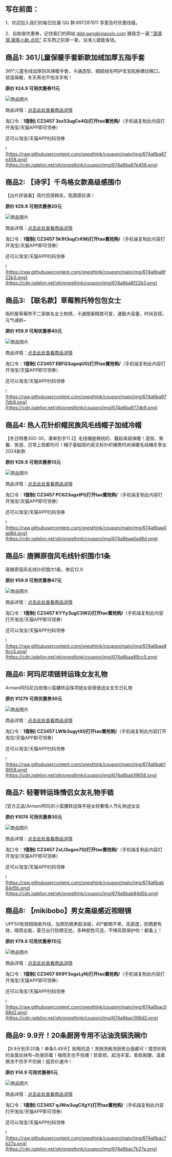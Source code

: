## 写在前面：

1、欢迎加入我们的每日捡漏 QQ 群:897287611 享更及时优惠线报。

2、自助查优惠券，记住我们的网站 [ddd.gangbixiaoxin.com](https://ddd.gangbixiaoxin.com) 跟我念一遍 ["滴滴滴.钢笔小新.点抗"](https://ddd.gangbixiaoxin.com) 买东西之前查一查，没准儿就能省钱。

## 商品1: 361儿童保暖手套新款加绒加厚五指手套

361°儿童毛线加厚防风保暖手套，卡通造型，细腻绒毛呵护宝宝肌肤螺纹碗口，锁温保暖，冬天再也不怕冻手啦！

**原价 ¥24.9 可用优惠券11元**

![商品图片](https://img.alicdn.com/i4/3952333893/O1CN0182K2Dk1ed2kfnaQPN_!!3952333893.jpg)

商品详情：[点击此处查看商品详情](https://s.click.taobao.com/t?e=m%3D2%26s%3DJWi%2FF%2FODUm1w4vFB6t2Z2ueEDrYVVa64yK8Cckff7TVRAdhuF14FMThNLyV%2BBw3iRitN3%2FurF3zWbLW7uhxyboGvCrJWHk1%2FTyVl44vrPmd3miNKHWpinpVm%2FOAUUFw71qrpxiwMoCNxc1AtbZGVS4Ld7ZD%2FtXprlgZ6Y%2FKFwO4LZMqoQW%2BfuKGzo1lVxIioqHzGf1XgWTF%2Bm0HxCwWJtSOyIFhlku02pY8SMB2ip1TTErJfLOGHM5Lc5Y4BXpGjh3wRJWegYrM4%2BfirBrx7mM7AMx9cWAx%2BEiM%2FlSG%2FbZRuS%2FRDuyutoXiwmdQOqnHDU1NVKZy3ECfGDF1NzTQoPw%3D%3D&amp;union_lens=lensId:TAPI@1732930461@21078dff_12a8_1937ab45dbc_6cc5@01)

淘口令：**1復制( CZ3457 3sx53ugCs4Q)打开tao寳抢购/**（手机端复制此内容打开淘宝/天猫APP即可领券）</p>

还可以淘宝/天猫APP扫码领券

![https://raw.githubusercontent.com/onesthink/coupon/main/img/674a6ba87e458.png](https://cdn.jsdelivr.net/gh/onesthink/coupon/img/674a6ba87e458.png)

## 商品2: 【诗孚】千鸟格女款高级感围巾

【出片好装备】简约百搭韩系，氛围感拉满！

**原价 ¥29.9 可用优惠券20元**

![商品图片](https://img.alicdn.com/i2/4059271120/O1CN01KWVMDq1K90V7dzCuo_!!4059271120.jpg)

商品详情：[点击此处查看商品详情](https://s.click.taobao.com/t?e=m%3D2%26s%3DHEtv%2FggLTyBw4vFB6t2Z2ueEDrYVVa64yK8Cckff7TVRAdhuF14FMThNLyV%2BBw3i8sviUM61dt3WbLW7uhxyboGvCrJWHk1%2FTyVl44vrPmd3miNKHWpinpVm%2FOAUUFw71qrpxiwMoCNxc1AtbZGVS43UCgz4J6eSd8QsyEPQRHsLZMqoQW%2BfuKGzo1lVxIiome8l0dCBNt%2BiQipHYDMCoMefoqwpe90dqbVYqYwUi3S%2B1eTRDJa2Vgm4cNZ2u8XwlbRMz6GTKAYZjQKfJ2UQf03O4wtQ3K90XXhKrcBJdMzWDHkgwtEM5FifQwS%2BUFvDX0%2B3obhRTo5xKmPmpIKZsA%3D%3D&amp;union_lens=lensId:TAPI@1732930462@213df40b_128e_1937ab462d2_254f@01)

淘口令：**1復制( CZ3457 5k1H3ugCrKM)打开tao寳抢购/**（手机端复制此内容打开淘宝/天猫APP即可领券）</p>

还可以淘宝/天猫APP扫码领券

![https://raw.githubusercontent.com/onesthink/coupon/main/img/674a6ba8f22b3.png](https://cdn.jsdelivr.net/gh/onesthink/coupon/img/674a6ba8f22b3.png)

## 商品3: 【联名款】草莓熊托特包包女士

阪织屋草莓熊不二家联名女士刺绣，卡通图案精致可爱，通勤大容量，时尚百搭，元气减龄~

**原价 ¥59.9 可用优惠券40元**

![商品图片](https://img.alicdn.com/i1/2200790121628/O1CN01eaJMPY1NtfoCTF4jh_!!2200790121628.jpg)

商品详情：[点击此处查看商品详情](https://s.click.taobao.com/t?e=m%3D2%26s%3DMYVXBGvS%2BMtw4vFB6t2Z2ueEDrYVVa64yK8Cckff7TVRAdhuF14FMThNLyV%2BBw3it4hWD5k2kjPWbLW7uhxyboGvCrJWHk1%2FTyVl44vrPmd3miNKHWpinpVm%2FOAUUFw71qrpxiwMoCNxc1AtbZGVSwmUJDd027ct7DVBCm3hqIDNEPXytV9ALoS4zvCRUrqu7BfdswsxNN5vIj2mJCV56zqHMu5iUeszo3giscl%2FmO3%2BBuflh6GhTfBmrqd4sYqlfWFYJjg0hbAbkJ5QxPS2Ci%2FKfJmqgrYAfWsUjZoD5RD%2FUY%2Bv7ejkcfkGF3GCnjdNDseal0NfMDXJpWvVCAyWdKJn5AyUbPoV&amp;union_lens=lensId:TAPI@1732930463@212bbe4e_12b9_1937ab467d6_b492@01)

淘口令：**1復制( CZ3457 EBFQ3ugxqUG)打开tao寳抢购/**（手机端复制此内容打开淘宝/天猫APP即可领券）</p>

还可以淘宝/天猫APP扫码领券

![https://raw.githubusercontent.com/onesthink/coupon/main/img/674a6ba977db9.png](https://cdn.jsdelivr.net/gh/onesthink/coupon/img/674a6ba977db9.png)

## 商品4: 热人花针织帽民族风毛线帽子加绒冷帽

【冬日特惠300-30，凑单到手11.2】毛线帽是棉线的、戴起来超保暖！逛街、聚餐、旅游、日常上班都均可！帽子基础简约英文标针织帽男时尚保暖毛线帽冬季女2024新款

**原价 ¥26.9 可用优惠券13元**

![商品图片](https://img.alicdn.com/i3/2218678521083/O1CN01oS0Rjj1Js3wjQdJZc_!!2218678521083.jpg)

商品详情：[点击此处查看商品详情](https://s.click.taobao.com/t?e=m%3D2%26s%3D%2BaFcBC7KTbVw4vFB6t2Z2ueEDrYVVa64yK8Cckff7TVRAdhuF14FMThNLyV%2BBw3i5x%2BIUlGKNpXWbLW7uhxyboGvCrJWHk1%2FTyVl44vrPmd3miNKHWpinpVm%2FOAUUFw71qrpxiwMoCNxc1AtbZGVS0ICqT0IxdvIQKhp7RR3d6XNEPXytV9ALoS4zvCRUrqu3IwNiM44kf2gP4c9f%2F1tXlxgbvGB5hxQu%2FsOqhoeTZ386%2F9CsrWRGQ50G4SKzZtU9u6wR%2FVbiwEbkJ5QxPS2Ci%2FKfJmqgrYAfWsUjZoD5RBSnBRG5LHHXmlR9THubybsDseal0NfMDXJpWvVCAyWdKJn5AyUbPoV&amp;union_lens=lensId:TAPI@1732930465@213f7fa2_132f_1937ab46d12_6ddc@01)

淘口令：**1復制( CZ3457 PC623ugxtPt)打开tao寳抢购/**（手机端复制此内容打开淘宝/天猫APP即可领券）</p>

还可以淘宝/天猫APP扫码领券

![https://raw.githubusercontent.com/onesthink/coupon/main/img/674a6baa0ad8d.png](https://cdn.jsdelivr.net/gh/onesthink/coupon/img/674a6baa0ad8d.png)

## 商品5: 唐狮原宿风毛线针织围巾1条

唐狮原宿风毛线针织围巾1条，券后12.9

**原价 ¥59.9 可用优惠券47元**

![商品图片](https://img.alicdn.com/i2/3357549645/O1CN01XTrwPw2L7T4L61TNx_!!3357549645.jpg)

商品详情：[点击此处查看商品详情](https://s.click.taobao.com/t?e=m%3D2%26s%3DWK%2B8Zi%2Bq%2F%2FFw4vFB6t2Z2ueEDrYVVa64XoO8tOebS%2BdRAdhuF14FMThNLyV%2BBw3i1aH1Hk3GeOjWbLW7uhxyboGvCrJWHk1%2FTyVl44vrPmd3miNKHWpinpVm%2FOAUUFw71qrpxiwMoCNxc1AtbZGVS5rHbFi7jj19g0RsJgeNNkMLZMqoQW%2BfuKGzo1lVxIio6VSZL%2F8at4lq6GF6dlBRpdXJqhJf5DhKAvtztBqJ4T%2Bm%2F6Zf1lO1ot5H20WTiUXGHwu9zvU7osA4%2BfirBrx7mM7AMx9cWAx%2BEiM%2FlSG%2FbZRphCvP5w2FrztwfE70mAt6U1NVKZy3ECfGDF1NzTQoPw%3D%3D&amp;union_lens=lensId:TAPI@1732930466@0bbb31ba_1246_1937ab4723a_5f5d@01)

淘口令：**1復制( CZ3457 KYYy3ugC3W2)打开tao寳抢购/**（手机端复制此内容打开淘宝/天猫APP即可领券）</p>

还可以淘宝/天猫APP扫码领券

![https://raw.githubusercontent.com/onesthink/coupon/main/img/674a6baa89cc5.png](https://cdn.jsdelivr.net/gh/onesthink/coupon/img/674a6baa89cc5.png)

## 商品6: 阿玛尼项链转运珠女友礼物

Armani阿玛尼白玫瑰小蛮腰转运珠项链女锁骨链送女友生日礼物

**原价 ¥1279 可用优惠券30元**

![商品图片](https://img.alicdn.com/bao/uploaded/i1/2207471858112/O1CN01ZVRt3N29nLtuBHb0E_!!4611686018427384256-0-item_pic.jpg)

商品详情：[点击此处查看商品详情](https://s.click.taobao.com/t?e=m%3D2%26s%3D6sjosB%2FbeLdw4vFB6t2Z2ueEDrYVVa64yK8Cckff7TVRAdhuF14FMThNLyV%2BBw3ilovu%2FCElQOvWbLW7uhxyboGvCrJWHk1%2FTyVl44vrPmd3miNKHWpinpVm%2FOAUUFw71qrpxiwMoCNxc1AtbZGVS7sR3WT%2FCbDtPlFZ7i%2BqgEDNEPXytV9ALoS4zvCRUrquKVOig5Fjbt7Bj01q5jr1CvM6KG5%2BpSKZxUavmXqNcFf%2B%2BlhJm90yIIvwyie4oSORCOB%2BsxTiPakbkJ5QxPS2Ci%2FKfJmqgrYAfWsUjZoD5RAa6A1i%2Bf%2FyhQ9319h9jvUBDseal0NfMDXJpWvVCAyWdKJn5AyUbPoV&amp;union_lens=lensId:TAPI@1732930467@2135f728_122b_1937ab477de_b023@01)

淘口令：**1復制( CZ3457 LWIb3ugytXl)打开tao寳抢购/**（手机端复制此内容打开淘宝/天猫APP即可领券）</p>

还可以淘宝/天猫APP扫码领券

![https://raw.githubusercontent.com/onesthink/coupon/main/img/674a6bab19658.png](https://cdn.jsdelivr.net/gh/onesthink/coupon/img/674a6bab19658.png)

## 商品7: 轻奢转运珠情侣女友礼物手链

[官方正品]Armani阿玛尼小蛮腰转运珠手链女轻奢情人节礼物送女友

**原价 ¥1074 可用优惠券30元**

![商品图片](https://img.alicdn.com/bao/uploaded/i1/2207471858112/O1CN01VsbgJW29nLtuBJTTZ_!!4611686018427384256-0-item_pic.jpg)

商品详情：[点击此处查看商品详情](https://s.click.taobao.com/t?e=m%3D2%26s%3Dzi%2ByvFVYjpdw4vFB6t2Z2ueEDrYVVa64yK8Cckff7TVRAdhuF14FMThNLyV%2BBw3i79%2FTFaMDK6TWbLW7uhxyboGvCrJWHk1%2FTyVl44vrPmd3miNKHWpinpVm%2FOAUUFw71qrpxiwMoCNxc1AtbZGVS7sR3WT%2FCbDtPlFZ7i%2BqgEDNEPXytV9ALoS4zvCRUrquXhwHHUXYfmKWXjLoGi2d9%2BTDH6ZcFWbo%2B9A0qB2AYyE1e9bIJnJ3QBY14UsiYOhO3JX1WBggoKcbkJ5QxPS2Ci%2FKfJmqgrYAfWsUjZoD5RCtgkIjKWj%2FYQp2mFp%2BsvI7Dseal0NfMDXJpWvVCAyWdKJn5AyUbPoV&amp;union_lens=lensId:TAPI@1732930469@0bbb3252_12dd_1937ab47e0f_0b96@01)

淘口令：**1復制( CZ3457 ZxLI3ugxo7Q)打开tao寳抢购/**（手机端复制此内容打开淘宝/天猫APP即可领券）</p>

还可以淘宝/天猫APP扫码领券

![https://raw.githubusercontent.com/onesthink/coupon/main/img/674a6bab84d5b.png](https://cdn.jsdelivr.net/gh/onesthink/coupon/img/674a6bab84d5b.png)

## 商品8: 【mikibobo】男女高级感近视眼镜

UPF50有效阻隔紫外线，加厚防晒黑胶涂层，40°都晒不黑，高密度，防晒更有效，晴雨全能，夏日出行防晒无忧。多种颜色可选，不惧风雨保护你！都备上！

**原价 ¥79.9 可用优惠券70元**

![商品图片](https://img.alicdn.com/i4/2215397547737/O1CN01EzIKSq271bMqgwotK_!!2215397547737.jpg)

商品详情：[点击此处查看商品详情](https://s.click.taobao.com/t?e=m%3D2%26s%3DGEHStHEejn5w4vFB6t2Z2ueEDrYVVa64yK8Cckff7TVRAdhuF14FMeF9Eg1cbmhmJ1gyddu7kN%2FWbLW7uhxyboGvCrJWHk1%2FTyVl44vrPmd3miNKHWpinpVm%2FOAUUFw71qrpxiwMoCNxc1AtbZGVS1Rj3XPPgZCfE3o%2BK4z5r5fNEPXytV9ALoS4zvCRUrqujb3RJrZ356gJ2M75MtREc56Eq8moWhVjm11LL62hKbhA%2FBEg%2F5rPBhUjNmCMl2A%2FHMoKooNeWSZTU1UpnLcQJ9kYvQZuIwx3oGeIQL4Fi9EE%2FuNx7%2Fc6%2BFByHttKHowohgcbUccTft%2B228n1ngbVmA%3D%3D&amp;union_lens=lensId:TAPI@1732930470@213f7fa2_132f_1937ab483ba_6f04@01)

淘口令：**1復制( CZ3457 9X9Y3ugxLyN)打开tao寳抢购/**（手机端复制此内容打开淘宝/天猫APP即可领券）</p>

还可以淘宝/天猫APP扫码领券

![https://raw.githubusercontent.com/onesthink/coupon/main/img/674a6bac068d2.png](https://cdn.jsdelivr.net/gh/onesthink/coupon/img/674a6bac068d2.png)

## 商品9: 9.9亓！20条厨房专用不沾油洗锅洗碗巾

【9.9亓到手20条！单条0.49亓】耐用抗造！洗锅洗碗洗厨房台面都可！镂空织网的金属丝抹布~防臭防霉！梅雨天也不怕潮！软拿捏，起泡丰富，柔软剐蹭，温柔擦洗不伤手不伤锅！囤货价速冲！

**原价 ¥14.9 可用优惠券5元**

![商品图片](https://img.alicdn.com/i3/2218635579372/O1CN01mOicEl2J6Qv8Ui9tK_!!2218635579372.png)

商品详情：[点击此处查看商品详情](https://s.click.taobao.com/t?e=m%3D2%26s%3DlOuWDluDIo1w4vFB6t2Z2ueEDrYVVa64yK8Cckff7TVRAdhuF14FMeF9Eg1cbmhm8sviUM61dt3WbLW7uhxyboGvCrJWHk1%2FTyVl44vrPmd3miNKHWpinpVm%2FOAUUFw71qrpxiwMoCNxc1AtbZGVS4tYUuf5ZLqWkLUqicFruZXNEPXytV9ALoS4zvCRUrquFdySDq37c87eSj3ERz5gNaR5S6nJnER1X8npMhNVQO436k%2Fn4z2SOuT6h%2FNy2OT91nzXGeVFKv9TU1UpnLcQJ9kYvQZuIwx3oGeIQL4Fi9FVMP1LSZrmQcYbTH%2BpwIschgcbUccTft%2B228n1ngbVmA%3D%3D&amp;union_lens=lensId:TAPI@1732930472@2133e4e7_135f_1937ab488c2_8232@01)

淘口令：**1復制( CZ3457 qJWw3ugCXgY)打开tao寳抢购/**（手机端复制此内容打开淘宝/天猫APP即可领券）</p>

还可以淘宝/天猫APP扫码领券

![https://raw.githubusercontent.com/onesthink/coupon/main/img/674a6bac7b27a.png](https://cdn.jsdelivr.net/gh/onesthink/coupon/img/674a6bac7b27a.png)

